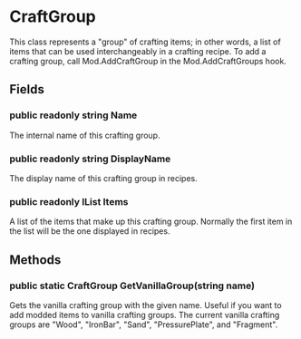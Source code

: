 # CraftGroup

This class represents a "group" of crafting items; in other words, a list of items that can be used interchangeably in a crafting recipe. To add a crafting group, call Mod.AddCraftGroup in the Mod.AddCraftGroups hook.

## Fields

### public readonly string Name

The internal name of this crafting group.

### public readonly string DisplayName

The display name of this crafting group in recipes.

### public readonly IList<int> Items

A list of the items that make up this crafting group. Normally the first item in the list will be the one displayed in recipes.

## Methods

### public static CraftGroup GetVanillaGroup(string name)

Gets the vanilla crafting group with the given name. Useful if you want to add modded items to vanilla crafting groups. The current vanilla crafting groups are "Wood", "IronBar", "Sand", "PressurePlate", and "Fragment".